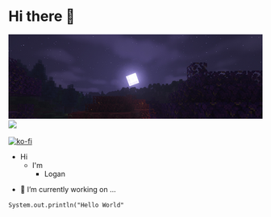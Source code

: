 # Hi there 👋
![Bob](pic01.jpg)
![](https://komarev.com/ghpvc/?username=tonierbobcat)

[![ko-fi](https://ko-fi.com/img/githubbutton_sm.svg)](https://ko-fi.com/O4O1PFEJN)

+ Hi
  * I'm
     - Logan

- 🔭 I’m currently working on ...

```
System.out.println("Hello World"
```

<!--
**Tonierbobcat/Tonierbobcat** is a ✨ _special_ ✨ repository because its `README.md` (this file) appears on your GitHub profile.

Here are some ideas to get you started:

- 🌱 I’m currently learning ...
- 👯 I’m looking to collaborate on ...
- 🤔 I’m looking for help with ...
- 💬 Ask me about ...
- 📫 How to reach me: ...
- 😄 Pronouns: ...
- ⚡ Fun fact: ...
-->
